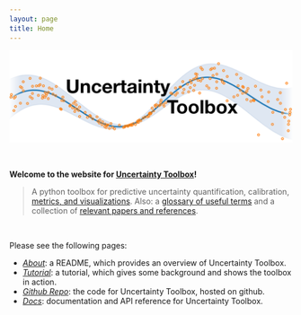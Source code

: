 ```yaml
---
layout: page
title: Home
---
```


<p align="center"><img src="/assets/uncertainty_toolbox/logo.png" width=600 /></p>

<br>

**Welcome to the website for [Uncertainty Toolbox](https://github.com/uncertainty-toolbox/uncertainty-toolbox)!**

> A python toolbox for predictive uncertainty quantification, calibration,
> [metrics, and visualizations](https://github.com/uncertainty-toolbox/uncertainty-toolbox/blob/master/README.md#metrics).
> Also: a [glossary of useful terms](https://github.com/uncertainty-toolbox/uncertainty-toolbox/blob/master/docs/glossary.md) and a collection
> of [relevant papers and references](https://github.com/uncertainty-toolbox/uncertainty-toolbox/blob/master/docs/paper_list.md).

<br>

Please see the following pages:
* [_About_](/about/): a README, which provides an overview of Uncertainty Toolbox.
* [_Tutorial_](/tutorial/): a tutorial, which gives some background and shows the toolbox in action.
* [_Github Repo_](https://github.com/uncertainty-toolbox/uncertainty-toolbox): the
  code for Uncertainty Toolbox, hosted on github.
* [_Docs_](https://uncertainty-toolbox.github.io/docs/): documentation and API reference
  for Uncertainty Toolbox.
